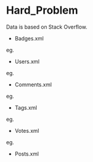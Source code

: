 # Hard_Problem
Data is based on Stack Overflow.

- Badges.xml

eg. <row Id="82946" UserId="3718" Name="Teacher" Date="2008-09-15T08:55:03.923" Class="3" TagBased="False" />

- Users.xml

eg. <row Id="1" Reputation="46520" CreationDate="2008-07-31T14:22:31.287" DisplayName="Jeff Atwood" LastAccessDate="2019-05-30T10:07:38.563" WebsiteUrl="http://www.codinghorror.com/blog/" Location="El Cerrito, CA" AboutMe="&lt;p&gt;&lt;a href=&quot;http://www.codinghorror.com/blog/archives/001169.html&quot; rel=&quot;nofollow&quot;&gt;Stack Overflow Valued Associate #00001&lt;/a&gt;&lt;/p&gt;&#xA;&#xA;&lt;p&gt;Wondering how our software development process works? &lt;a href=&quot;http://www.youtube.com/watch?v=08xQLGWTSag&quot; rel=&quot;nofollow&quot;&gt;Take a look!&lt;/a&gt;&lt;/p&gt;&#xA;&#xA;&lt;p&gt;Find me &lt;a href=&quot;http://twitter.com/codinghorror&quot; rel=&quot;nofollow&quot;&gt;on twitter&lt;/a&gt;, or &lt;a href=&quot;http://www.codinghorror.com/blog&quot; rel=&quot;nofollow&quot;&gt;read my blog&lt;/a&gt;. Don't say I didn't warn you &lt;em&gt;because I totally did&lt;/em&gt;.&lt;/p&gt;&#xA;&#xA;&lt;p&gt;However, &lt;a href=&quot;http://www.codinghorror.com/blog/2012/02/farewell-stack-exchange.html&quot; rel=&quot;nofollow&quot;&gt;I no longer work at Stack Exchange, Inc&lt;/a&gt;. I'll miss you all. Well, &lt;em&gt;some&lt;/em&gt; of you, anyway. :)&lt;/p&gt;&#xA;" Views="476569" UpVotes="3374" DownVotes="1310" ProfileImageUrl="https://www.gravatar.com/avatar/51d623f33f8b83095db84ff35e15dbe8?s=128&amp;amp;d=identicon&amp;amp;r=PG" AccountId="1" />

- Comments.xml

eg. <row Id="2" PostId="35314" Score="8" Text="Yeah, I didn't believe it until I created a console app - but good lord!  Why would they give you the rope to hang yourself!  I hated that about VB.NET - the OrElse and AndAlso keywords!" CreationDate="2008-09-06T08:09:52.330" UserId="3" />

- Tags.xml

eg. <row Id="1" TagName=".net" Count="283778" ExcerptPostId="3624959" WikiPostId="3607476" />

- Votes.xml

eg. <row Id="1" PostId="1" VoteTypeId="2" CreationDate="2008-07-31T00:00:00.000" />

- Posts.xml
